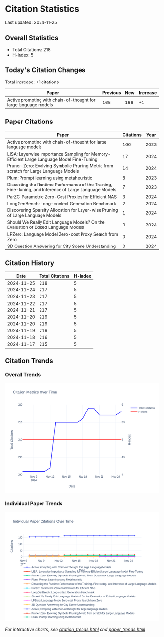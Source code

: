 # Citation Statistics

Last updated: 2024-11-25

## Overall Statistics
- Total Citations: 218
- H-index: 5

## Today's Citation Changes 

Total increase: +1 citations

| Paper | Previous | New | Increase |
| ----- | --------- | --- | -------- |
| Active prompting with chain-of-thought for large language models | 165 | 166 | +1 |

## Paper Citations

| Paper | Citations | Year |
| ----- | --------- | ---- |
| Active prompting with chain-of-thought for large language models | 166 | 2023 |
| LISA: Layerwise Importance Sampling for Memory-Efficient Large Language Model Fine-Tuning | 17 | 2024 |
| Pruner-Zero: Evolving Symbolic Pruning Metric from scratch for Large Language Models | 14 | 2024 |
| Plum: Prompt learning using metaheuristic | 8 | 2023 |
| Dissecting the Runtime Performance of the Training, Fine-tuning, and Inference of Large Language Models | 7 | 2023 |
| ParZC: Parametric Zero-Cost Proxies for Efficient NAS | 3 | 2024 |
| LongGenBench: Long-context Generation Benchmark | 2 | 2024 |
| Discovering Sparsity Allocation for Layer-wise Pruning of Large Language Models | 1 | 2024 |
| Should We Really Edit Language Models? On the Evaluation of Edited Language Models | 0 | 2024 |
| LPZero: Language Model Zero-cost Proxy Search from Zero | 0 | 2024 |
| 3D Question Answering for City Scene Understanding | 0 | 2024 |

## Citation History

| Date | Total Citations | H-index |
| ---- | --------------- | ------- |
| 2024-11-25 | 218 | 5 |
| 2024-11-24 | 217 | 5 |
| 2024-11-23 | 217 | 5 |
| 2024-11-22 | 217 | 5 |
| 2024-11-21 | 217 | 5 |
| 2024-11-20 | 219 | 5 |
| 2024-11-20 | 219 | 5 |
| 2024-11-19 | 219 | 5 |
| 2024-11-18 | 216 | 5 |
| 2024-11-17 | 215 | 5 |

## Citation Trends

### Overall Trends
![Citation Trends](citation_trends.png)

### Individual Paper Trends
![Paper Trends](paper_trends.png)

*For interactive charts, see [citation_trends.html](citation_trends.html) and [paper_trends.html](paper_trends.html)*